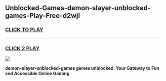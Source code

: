 
## Unblocked-Games-demon-slayer-unblocked-games-Play-Free-d2wjl
<h3>
<a href="https://premium76.site?title=demon-slayer-unblocked-games&ref=23A">CLICK TO PLAY</a></h3>
<hr>

<h3>
<a href="https://premium76.site?title=demon-slayer-unblocked-games&ref=23A">CLICK 2 PLAY</a>
  
</h3>

<a href="https://premium76.site?title=demon-slayer-unblocked-games&ref=23A"><img src="https://clearcache.store/games.png"></a>


**demon-slayer-unblocked-games games unblocked: Your Gateway to Fun and Accessible Online Gaming**
